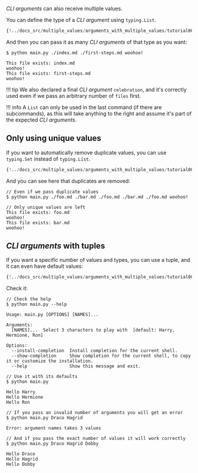 *CLI arguments* can also receive multiple values.

You can define the type of a *CLI argument* using `typing.List`.

```Python hl_lines="7"
{!../docs_src/multiple_values/arguments_with_multiple_values/tutorial001.py!}
```

And then you can pass it as many *CLI arguments* of that type as you want:

<div class="termy">

```console
$ python main.py ./index.md ./first-steps.md woohoo!

This file exists: index.md
woohoo!
This file exists: first-steps.md
woohoo!
```

</div>

!!! tip
    We also declared a final *CLI argument* `celebration`, and it's correctly used even if we pass an arbitrary number of `files` first.

!!! info
    A `List` can only be used in the last command (if there are subcommands), as this will take anything to the right and assume it's part of the expected *CLI arguments*.

## Only using unique values

If you want to automatically remove duplicate values, you can use `typing.Set` instead of `typing.List`.

```Python hl_lines="7"
{!../docs_src/multiple_values/arguments_with_multiple_values/tutorial002.py!}
```

And you can see here that duplicates are removed:

<div class="termy">

```console
// Even if we pass duplicate values
$ python main.py ./foo.md ./bar.md ./foo.md ./bar.md ./foo.md woohoo!

// Only unique values are left
This file exists: foo.md
woohoo!
This file exists: bar.md
woohoo!
```
</div>

## *CLI arguments* with tuples

If you want a specific number of values and types, you can use a tuple, and it can even have default values:

```Python hl_lines="7 8"
{!../docs_src/multiple_values/arguments_with_multiple_values/tutorial003.py!}
```

Check it:

<div class="termy">

```console
// Check the help
$ python main.py --help

Usage: main.py [OPTIONS] [NAMES]...

Arguments:
  [NAMES]...  Select 3 characters to play with  [default: Harry, Hermione, Ron]

Options:
  --install-completion  Install completion for the current shell.
  --show-completion     Show completion for the current shell, to copy it or customize the installation.
  --help                Show this message and exit.

// Use it with its defaults
$ python main.py

Hello Harry
Hello Hermione
Hello Ron

// If you pass an invalid number of arguments you will get an error
$ python main.py Draco Hagrid

Error: argument names takes 3 values

// And if you pass the exact number of values it will work correctly
$ python main.py Draco Hagrid Dobby

Hello Draco
Hello Hagrid
Hello Dobby
```

</div>
